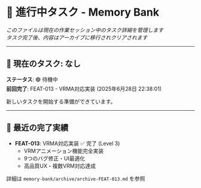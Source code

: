 # 🎯 **進行中タスク** - Memory Bank

_このファイルは現在の作業セッション中のタスク詳細を管理します_  
_タスク完了後、内容はアーカイブに移行されクリアされます_

---

## 📝 **現在のタスク**: なし

**ステータス**: 🟢 待機中  
**前回完了**: FEAT-013 - VRMA対応実装 (2025年6月28日 22:38:01)

新しいタスクを開始する準備ができています。

---

## 🎉 **最近の完了実績**

- **FEAT-013**: VRMA対応実装 ✅ 完了 (Level 3)
  - VRMアニメーション機能完全実装
  - 9つのバグ修正・UI最適化
  - 高品質UX・複数VRM対応達成

詳細は `memory-bank/archive/archive-FEAT-013.md` を参照 